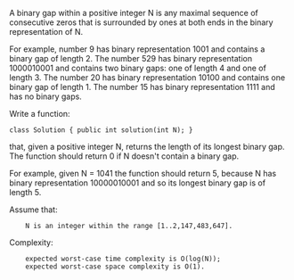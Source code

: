 

A binary gap within a positive integer N is any maximal sequence of consecutive zeros that is surrounded by ones at both ends in the binary representation of N.

For example, number 9 has binary representation 1001 and contains a binary gap of length 2.
The number 529 has binary representation 1000010001 and contains two binary gaps: one of length 4 and one of length 3.
The number 20 has binary representation 10100 and contains one binary gap of length 1.
The number 15 has binary representation 1111 and has no binary gaps.

Write a function:

    class Solution { public int solution(int N); }

that, given a positive integer N, returns the length of its longest binary gap. The function should return 0 if N doesn't contain a binary gap.

For example, given N = 1041 the function should return 5, because N has binary representation 10000010001 and so its longest binary gap is of length 5.

Assume that:

        N is an integer within the range [1..2,147,483,647].

Complexity:

        expected worst-case time complexity is O(log(N));
        expected worst-case space complexity is O(1).

